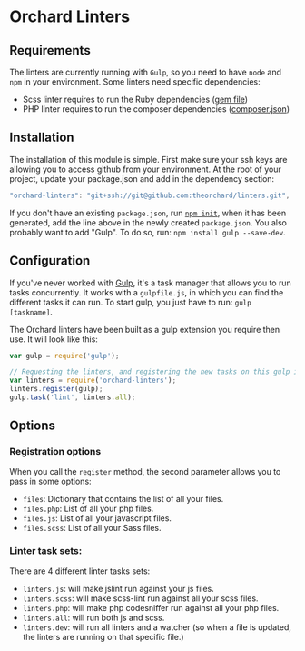 # Orchard Linters

## Requirements

The linters are currently running with `Gulp`, so you need to have `node` and `npm` in your environment. Some linters need specific dependencies:

* Scss linter requires to run the Ruby dependencies ([gem file](https://github.com/theorchard/linters/blob/master/Gemfile))
* PHP linter requires to run the composer dependencies ([composer.json](https://github.com/theorchard/linters/blob/master/composer.json))

## Installation

The installation of this module is simple. First make sure your ssh keys are allowing you to access github from your environment. At the root of your project, update your package.json and add in the dependency section:

```js
"orchard-linters": "git+ssh://git@github.com:theorchard/linters.git",
```

If you don't have an existing `package.json`, run [`npm init`](https://www.npmjs.org/doc/cli/npm-init.html), when it has been generated, add the line above in the newly created `package.json`. You also probably want to add "Gulp". To do so, run: `npm install gulp --save-dev`.

## Configuration

If you've never worked with [Gulp](http://gulpjs.com/), it's a task manager that allows you to run tasks concurrently. It works with a `gulpfile.js`, in which you can find the different tasks it can run. To start gulp, you just have to run: `gulp [taskname]`.

The Orchard linters have been built as a gulp extension you require then use. It will look like this:

```js
var gulp = require('gulp');

// Requesting the linters, and registering the new tasks on this gulp instance.
var linters = require('orchard-linters');
linters.register(gulp);
gulp.task('lint', linters.all);
```

## Options

### Registration options

When you call the `register` method, the second parameter allows you to pass in some options:

* `files`: Dictionary that contains the list of all your files.
* `files.php`: List of all your php files.
* `files.js`: List of all your javascript files.
* `files.scss`: List of all your Sass files.

### Linter task sets:

There are 4 different linter tasks sets:

* `linters.js`: will make jslint run against your js files.
* `linters.scss`: will make scss-lint run against all your scss files.
* `linters.php`: will make php codesniffer run against all your php files.
* `linters.all`: will run both js and scss.
* `linters.dev`: will run all linters and a watcher (so when a file is updated, the linters are running on that specific file.)
